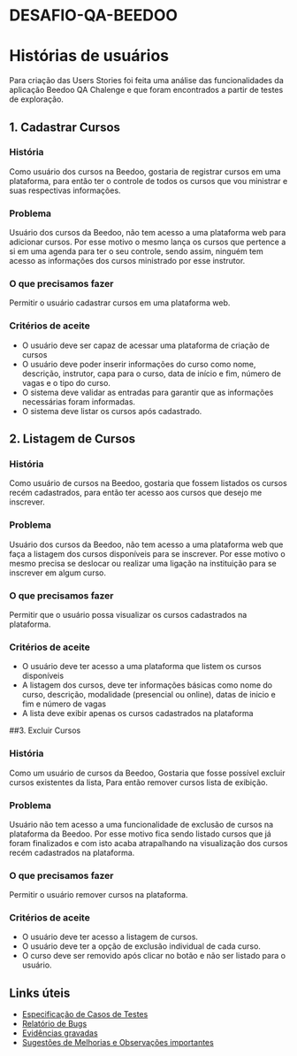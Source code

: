 # DESAFIO-QA-BEEDOO

# Histórias de usuários

Para criação das Users Stories foi feita uma análise das funcionalidades da aplicação Beedoo QA Chalenge e que foram encontrados a partir de testes de exploração.

## 1. Cadastrar Cursos

### História 
Como usuário dos cursos na Beedoo, 
gostaria de registrar cursos em uma plataforma, 
para então ter o controle de todos os cursos que vou ministrar e suas respectivas informações.

### Problema
Usuário dos cursos da Beedoo, não tem acesso a uma plataforma web para adicionar cursos. Por esse motivo o mesmo lança os cursos que pertence a si em uma agenda 	para ter o seu controle, sendo assim, ninguém tem acesso as informações dos cursos ministrado por esse instrutor.

### O que precisamos fazer
Permitir o usuário cadastrar cursos em uma plataforma web.

### Critérios de aceite
* O usuário deve ser capaz de acessar uma plataforma de criação de cursos
* O usuário deve poder inserir informações do curso como nome, descrição, instrutor, capa para o curso, data de início e fim, número de vagas e o tipo do curso.
* O sistema deve validar as entradas para garantir que as informações necessárias foram informadas.
* O sistema deve listar os cursos após cadastrado.

## 2. Listagem de Cursos

### História 
Como usuário de cursos na Beedoo, 
gostaria que fossem listados os cursos recém cadastrados, 
para então ter acesso aos cursos que desejo me inscrever.

### Problema
Usuário dos cursos da Beedoo, não tem acesso a uma plataforma web que faça a listagem dos cursos disponíveis para se inscrever. Por esse motivo o mesmo precisa se 	deslocar ou realizar uma ligação na instituição para se inscrever em algum curso.

### O que precisamos fazer
Permitir que o usuário possa visualizar os cursos cadastrados na plataforma.

### Critérios de aceite
* O usuário deve ter acesso a uma plataforma que listem os cursos disponíveis
* A listagem dos cursos, deve ter informações básicas como nome do curso, descrição, modalidade (presencial ou online), datas de inicio e fim e número de vagas
* A lista deve exibir apenas os cursos cadastrados na plataforma

##3. Excluir Cursos
	
### História
Como um usuário de cursos da Beedoo,
Gostaria que fosse possível excluir cursos existentes da lista,
Para então remover cursos lista de exibição.

### Problema
Usuário não tem acesso a uma funcionalidade de exclusão de cursos na plataforma da Beedoo. Por esse motivo fica sendo listado cursos que já foram finalizados e com 	isto acaba atrapalhando na visualização dos cursos recém cadastrados na plataforma.

### O que precisamos fazer
Permitir o usuário remover cursos na plataforma.
	
### Critérios de aceite
* O usuário deve ter acesso a listagem de cursos.
* O usuário deve ter a opção de exclusão individual de cada curso.
* O curso deve ser removido após clicar no botão e não ser listado para o usuário.


## Links úteis
* [Especificação de Casos de Testes](https://docs.google.com/spreadsheets/d/1BuXCAg1z__H7FHQNB6HwQGbbGA38BKPannrSFW6UkYU/edit?usp=sharing)
* [Relatório de Bugs](https://docs.google.com/spreadsheets/d/1NBZl2tbAmpUdGAvEYEjOkOnZbo8Sqy9Vu6PbmAvVayM/edit?usp=sharing)
* [Evidências gravadas](https://drive.google.com/drive/folders/1-1de9i-upZA9aLFEC8KbFHbTCcytkVbT?usp=sharing)
* [Sugestões de Melhorias e Observações importantes](https://docs.google.com/spreadsheets/d/1ja-6OMHPDpjwXniYcnbM1sgGTJBSmwtdf1teUqfwDwA/edit?usp=sharing)

